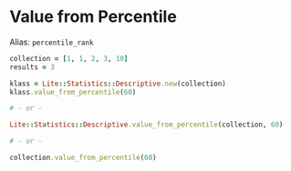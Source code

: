 # Value from Percentile

Alias: `percentile_rank`

```ruby
collection = [1, 1, 2, 3, 10]
results = 3

klass = Lite::Statistics::Descriptive.new(collection)
klass.value_from_percentile(60)

# - or -

Lite::Statistics::Descriptive.value_from_percentile(collection, 60)

# - or -

collection.value_from_percentile(60)
```
